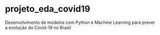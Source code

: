 # projeto_eda_covid19
Desenvolvimento de modelos com Python e Machine Learning para prever a evolução do Covid-19 no Brasil
